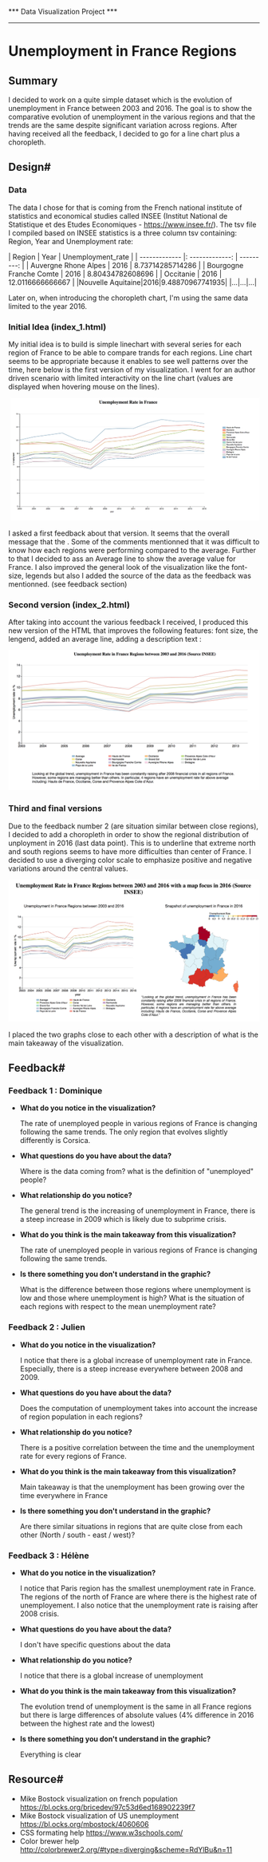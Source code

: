 
*** Data Visualization Project ***
*********************

Unemployment in France Regions
==

## Summary #

I decided to work on a quite simple dataset which is the evolution of unemployment in France between 2003 and 2016. The goal is to show the comparative evolution of unemployment in the various regions and that the trends are the same despite significant variation across regions. After having received all the feedback, I decided to go for a line chart plus a choropleth.

## Design#
### Data
The data I chose for that is coming from the French national institute of statistics and economical studies called INSEE (Institut National de Statistique et des Etudes Economiques - https://www.insee.fr/). The tsv file I compiled based on INSEE statistics is a three column tsv containing: Region, Year and Unemployment rate:

| Region      |     Year    |   Unemployment_rate |
| ------------- |: -------------: | ---------: |
| Auvergne Rhone Alpes      |        2016        |      8.73714285714286 |
| Bourgogne Franche Comte       |        2016       |      8.80434782608696 |
| Occitanie     |        2016        |      12.0116666666667 |
|Nouvelle Aquitaine|2016|9.48870967741935|
|...|...|...|

Later on, when introducing the choropleth chart, I'm using the same data limited to the year 2016.

### Initial Idea (index_1.html)

My initial idea is to build is simple linechart with several series for each region of France to be able to compare trands for each regions. Line chart seems to be appropriate because it enables to see well patterns over the time, here below is the first version of my visualization. I went for an author driven scenario with limited interactivity on the line chart (values are displayed when hovering mouse on the lines).

![first index html](Image1.png "First HTML version")

I asked a first feedback about that version. It seems that the overall message that the . Some of the comments mentionned that it was difficult to know how each regions were performing compared to the average. Further to that I decided to ass an Average line to show the average value for France. I also improved the general look of the visualization like the font-size, legends but also I added the source of the data as the feedback was mentionned. (see feedback section)

### Second version (index_2.html)

After taking into account the various feedback I received, I produced this new version of the HTML that improves the following features: font size, the lengend, added an average line, adding a description text :

![second index html](Image2.png "Second HTML version")

### Third and final versions

Due to the feedback number 2 (are situation similar between close regions), I decided to add a choropleth in order to show the regional distribution of unployment in 2016 (last data point). This is to underline that extreme north and south regions seems to have more difficulties than center of France. I decided to use a diverging color scale to emphasize positive and negative variations around the central values.

![final index html](Image3.png "Third HTML version")

I placed the two graphs close to each other with a description of what is the main takeaway of the visualization. 

## Feedback#
### Feedback 1 : Dominique

- **What do you notice in the visualization?**
    
    The rate of unemployed people in various regions of France is changing following the same trends. The only region that evolves slightly differently is Corsica. 
      
      
- **What questions do you have about the data?**
      
    Where is the data coming from? what is the definition of "unemployed" people? 
    

- **What relationship do you notice?**
    
    The general trend is the increasing of unemployment in France, there is a steep increase in 2009 which is likely due to subprime crisis.
    
    
- **What do you think is the main takeaway from this visualization?**

     The rate of unemployed people in various regions of France is changing following the same trends.
     
     
- **Is there something you don't understand in the graphic?**

    What is the difference between those regions where unemployment is low and those where unemployment is high? What is the situation of each regions with respect to the mean unemployment rate? 
    

### Feedback 2 : Julien

- **What do you notice in the visualization?**
    
     I notice that there is a global increase of unemployment rate in France. Especially, there is a steep increase everywhere between 2008 and 2009.
     
     
- **What questions do you have about the data?**
      
    Does the computation of unemployment takes into account the increase of region population in each regions?
    

- **What relationship do you notice?**
    
   There is a positive correlation between the time and the unemployment rate for every regions of France.
   
    
- **What do you think is the main takeaway from this visualization?**

    Main takeaway is that the unemployment has been growing over the time everywhere in France
    
     
- **Is there something you don't understand in the graphic?**

    Are there similar situations in regions that are quite close from each other (North / south - east / west)?
    
    

### Feedback 3 : Hélène

- **What do you notice in the visualization?**
    
     I notice that Paris region has the smallest unemployment rate in France. The regions of the north of France are where there is the highest rate of unemployement. I also notice that the unemployment rate is raising after 2008 crisis.
     
     
- **What questions do you have about the data?**
      
    I don't have specific questions about the data
    

- **What relationship do you notice?**
    
   I notice that there is a global increase of unemployment
   
    
- **What do you think is the main takeaway from this visualization?**

    The evolution trend of unemployment is the same in all France regions but there is large differences of absolute values (4% difference in 2016 between the highest rate and the lowest)
    
     
- **Is there something you don't understand in the graphic?**

    Everything is clear


## Resource#
- Mike Bostock visualization on french population https://bl.ocks.org/bricedev/97c53d6ed168902239f7
- Mike Bostock visualization of US unemployment https://bl.ocks.org/mbostock/4060606
- CSS formating help https://www.w3schools.com/
- Color brewer help http://colorbrewer2.org/#type=diverging&scheme=RdYlBu&n=11


```python

```
